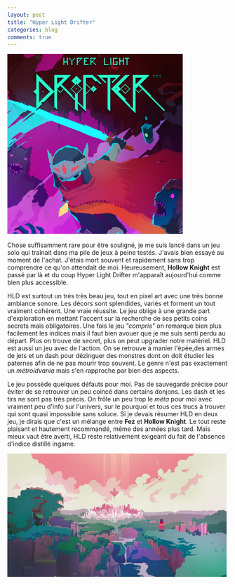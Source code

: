 ```yaml
---
layout: post
title: "Hyper Light Drifter"
categories: blog
comments: true
---
```


![folio](https://github.com/homeostasie/bouquins/raw/master/_pics/jv/hyper-light-drifter/hld-1.png)

Chose suffisamment rare pour être souligné, je me suis lancé dans un jeu solo qui traînait dans ma pile de jeux à peine testés. J'avais bien essayé au moment de l'achat. J'étais mort souvent et rapidement sans trop comprendre ce qu'on attendait de moi. Heureusement, **Hollow Knight** est passé par là et du coup Hyper Light Drifter m'apparaît aujourd'hui comme bien plus accessible. 

HLD est surtout un très très beau jeu, tout en pixel art avec une très bonne ambiance sonore. Les décors sont splendides, variés et forment un tout vraiment cohérent. Une vraie réussite. Le jeu oblige à une grande part d'exploration en mettant l'accent sur la recherche de ses petits coins secrets mais obligatoires. Une fois le jeu *"compris"* on remarque bien plus facilement les indices mais il faut bien avouer que je me suis senti perdu au départ. Plus on trouve de secret, plus on peut upgrader notre matériel. HLD est aussi un jeu avec de l'action. On se retrouve à manier l'épée,des armes de jets et un dash pour dézinguer des monstres dont on doit étudier les paternes afin de ne pas mourir trop souvent. Le genre n'est pas exactement un *métroidvania* mais s'en rapproche par bien des aspects.

Le jeu possède quelques défauts pour moi. Pas de sauvegarde précise pour éviter de se retrouver un peu coincé dans certains donjons. Les dash et les tirs ne sont pas très précis. On frôle un peu trop le *méta* pour moi avec vraiment peu d'info sur l'univers, sur le pourquoi et tous ces trucs à trouver qui sont quasi impossible sans soluce. Si je devais résumer HLD en deux jeu, je dirais que c'est un mélange entre **Fez** et **Hollow Knight**. Le tout reste plaisant et hautement recommandé, même des années plus tard. Mais mieux vaut être averti, HLD reste relativement exigeant du fait de l'absence d'indice distillé ingame. 

![folio](https://github.com/homeostasie/bouquins/raw/master/_pics/jv/hyper-light-drifter/hld-2.png)
